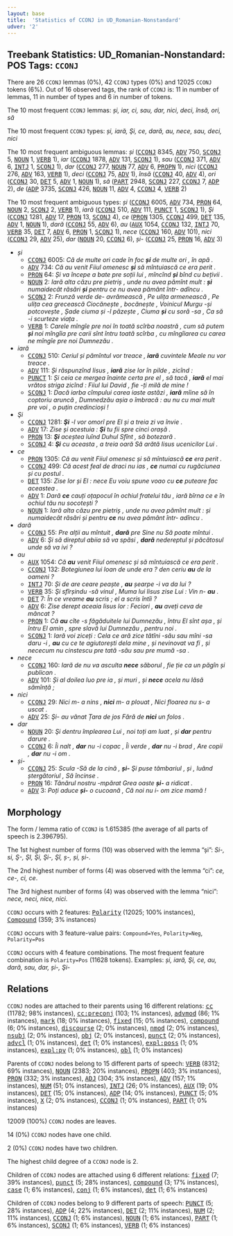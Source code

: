 ```yaml
---
layout: base
title:  'Statistics of CCONJ in UD_Romanian-Nonstandard'
udver: '2'
---
```


## Treebank Statistics: UD_Romanian-Nonstandard: POS Tags: `CCONJ`

There are 26 `CCONJ` lemmas (0%), 42 `CCONJ` types (0%) and 12025 `CCONJ` tokens (6%).
Out of 16 observed tags, the rank of `CCONJ` is: 11 in number of lemmas, 11 in number of types and 6 in number of tokens.

The 10 most frequent `CCONJ` lemmas: <em>și, iar, ci, sau, dar, nici, deci, însă, ori, să</em>

The 10 most frequent `CCONJ` types:  <em>și, iară, Şi, ce, dară, au, nece, sau, deci, nici</em>

The 10 most frequent ambiguous lemmas: <em>și</em> (<tt><a href="ro_nonstandard-pos-CCONJ.html">CCONJ</a></tt> 8345, <tt><a href="ro_nonstandard-pos-ADV.html">ADV</a></tt> 750, <tt><a href="ro_nonstandard-pos-SCONJ.html">SCONJ</a></tt> 5, <tt><a href="ro_nonstandard-pos-NOUN.html">NOUN</a></tt> 1, <tt><a href="ro_nonstandard-pos-VERB.html">VERB</a></tt> 1), <em>iar</em> (<tt><a href="ro_nonstandard-pos-CCONJ.html">CCONJ</a></tt> 1878, <tt><a href="ro_nonstandard-pos-ADV.html">ADV</a></tt> 131, <tt><a href="ro_nonstandard-pos-SCONJ.html">SCONJ</a></tt> 1), <em>sau</em> (<tt><a href="ro_nonstandard-pos-CCONJ.html">CCONJ</a></tt> 371, <tt><a href="ro_nonstandard-pos-ADV.html">ADV</a></tt> 6, <tt><a href="ro_nonstandard-pos-INTJ.html">INTJ</a></tt> 1, <tt><a href="ro_nonstandard-pos-SCONJ.html">SCONJ</a></tt> 1), <em>dar</em> (<tt><a href="ro_nonstandard-pos-CCONJ.html">CCONJ</a></tt> 277, <tt><a href="ro_nonstandard-pos-NOUN.html">NOUN</a></tt> 77, <tt><a href="ro_nonstandard-pos-ADV.html">ADV</a></tt> 6, <tt><a href="ro_nonstandard-pos-PROPN.html">PROPN</a></tt> 1), <em>nici</em> (<tt><a href="ro_nonstandard-pos-CCONJ.html">CCONJ</a></tt> 276, <tt><a href="ro_nonstandard-pos-ADV.html">ADV</a></tt> 163, <tt><a href="ro_nonstandard-pos-VERB.html">VERB</a></tt> 1), <em>deci</em> (<tt><a href="ro_nonstandard-pos-CCONJ.html">CCONJ</a></tt> 75, <tt><a href="ro_nonstandard-pos-ADV.html">ADV</a></tt> 1), <em>însă</em> (<tt><a href="ro_nonstandard-pos-CCONJ.html">CCONJ</a></tt> 40, <tt><a href="ro_nonstandard-pos-ADV.html">ADV</a></tt> 4), <em>ori</em> (<tt><a href="ro_nonstandard-pos-CCONJ.html">CCONJ</a></tt> 30, <tt><a href="ro_nonstandard-pos-DET.html">DET</a></tt> 5, <tt><a href="ro_nonstandard-pos-ADV.html">ADV</a></tt> 1, <tt><a href="ro_nonstandard-pos-NOUN.html">NOUN</a></tt> 1), <em>să</em> (<tt><a href="ro_nonstandard-pos-PART.html">PART</a></tt> 2948, <tt><a href="ro_nonstandard-pos-SCONJ.html">SCONJ</a></tt> 227, <tt><a href="ro_nonstandard-pos-CCONJ.html">CCONJ</a></tt> 7, <tt><a href="ro_nonstandard-pos-ADP.html">ADP</a></tt> 2), <em>de</em> (<tt><a href="ro_nonstandard-pos-ADP.html">ADP</a></tt> 3735, <tt><a href="ro_nonstandard-pos-SCONJ.html">SCONJ</a></tt> 426, <tt><a href="ro_nonstandard-pos-NOUN.html">NOUN</a></tt> 11, <tt><a href="ro_nonstandard-pos-ADV.html">ADV</a></tt> 4, <tt><a href="ro_nonstandard-pos-CCONJ.html">CCONJ</a></tt> 4, <tt><a href="ro_nonstandard-pos-VERB.html">VERB</a></tt> 2)

The 10 most frequent ambiguous types:  <em>și</em> (<tt><a href="ro_nonstandard-pos-CCONJ.html">CCONJ</a></tt> 6005, <tt><a href="ro_nonstandard-pos-ADV.html">ADV</a></tt> 734, <tt><a href="ro_nonstandard-pos-PRON.html">PRON</a></tt> 64, <tt><a href="ro_nonstandard-pos-NOUN.html">NOUN</a></tt> 2, <tt><a href="ro_nonstandard-pos-SCONJ.html">SCONJ</a></tt> 2, <tt><a href="ro_nonstandard-pos-VERB.html">VERB</a></tt> 1), <em>iară</em> (<tt><a href="ro_nonstandard-pos-CCONJ.html">CCONJ</a></tt> 510, <tt><a href="ro_nonstandard-pos-ADV.html">ADV</a></tt> 111, <tt><a href="ro_nonstandard-pos-PUNCT.html">PUNCT</a></tt> 1, <tt><a href="ro_nonstandard-pos-SCONJ.html">SCONJ</a></tt> 1), <em>Şi</em> (<tt><a href="ro_nonstandard-pos-CCONJ.html">CCONJ</a></tt> 1281, <tt><a href="ro_nonstandard-pos-ADV.html">ADV</a></tt> 17, <tt><a href="ro_nonstandard-pos-PRON.html">PRON</a></tt> 13, <tt><a href="ro_nonstandard-pos-SCONJ.html">SCONJ</a></tt> 4), <em>ce</em> (<tt><a href="ro_nonstandard-pos-PRON.html">PRON</a></tt> 1305, <tt><a href="ro_nonstandard-pos-CCONJ.html">CCONJ</a></tt> 499, <tt><a href="ro_nonstandard-pos-DET.html">DET</a></tt> 135, <tt><a href="ro_nonstandard-pos-ADV.html">ADV</a></tt> 1, <tt><a href="ro_nonstandard-pos-NOUN.html">NOUN</a></tt> 1), <em>dară</em> (<tt><a href="ro_nonstandard-pos-CCONJ.html">CCONJ</a></tt> 55, <tt><a href="ro_nonstandard-pos-ADV.html">ADV</a></tt> 6), <em>au</em> (<tt><a href="ro_nonstandard-pos-AUX.html">AUX</a></tt> 1054, <tt><a href="ro_nonstandard-pos-CCONJ.html">CCONJ</a></tt> 132, <tt><a href="ro_nonstandard-pos-INTJ.html">INTJ</a></tt> 70, <tt><a href="ro_nonstandard-pos-VERB.html">VERB</a></tt> 35, <tt><a href="ro_nonstandard-pos-DET.html">DET</a></tt> 7, <tt><a href="ro_nonstandard-pos-ADV.html">ADV</a></tt> 6, <tt><a href="ro_nonstandard-pos-PRON.html">PRON</a></tt> 1, <tt><a href="ro_nonstandard-pos-SCONJ.html">SCONJ</a></tt> 1), <em>nece</em> (<tt><a href="ro_nonstandard-pos-CCONJ.html">CCONJ</a></tt> 160, <tt><a href="ro_nonstandard-pos-ADV.html">ADV</a></tt> 101), <em>nici</em> (<tt><a href="ro_nonstandard-pos-CCONJ.html">CCONJ</a></tt> 29, <tt><a href="ro_nonstandard-pos-ADV.html">ADV</a></tt> 25), <em>dar</em> (<tt><a href="ro_nonstandard-pos-NOUN.html">NOUN</a></tt> 20, <tt><a href="ro_nonstandard-pos-CCONJ.html">CCONJ</a></tt> 6), <em>și-</em> (<tt><a href="ro_nonstandard-pos-CCONJ.html">CCONJ</a></tt> 25, <tt><a href="ro_nonstandard-pos-PRON.html">PRON</a></tt> 16, <tt><a href="ro_nonstandard-pos-ADV.html">ADV</a></tt> 3)


* <em>și</em>
  * <tt><a href="ro_nonstandard-pos-CCONJ.html">CCONJ</a></tt> 6005: <em>Că de multe ori cade în foc <b>și</b> de multe ori , în apă .</em>
  * <tt><a href="ro_nonstandard-pos-ADV.html">ADV</a></tt> 734: <em>Că au venit Fiiul omenesc <b>și</b> să mîntuiască ce еrа perit .</em>
  * <tt><a href="ro_nonstandard-pos-PRON.html">PRON</a></tt> 64: <em>Și va începe a bate pre soții lui , mîncînd <b>și</b> bînd cu bețivii .</em>
  * <tt><a href="ro_nonstandard-pos-NOUN.html">NOUN</a></tt> 2: <em>Iară alta căzu pre pietriș , unde nu avea pămînt mult : <b>și</b> numaidecât răsări <b>și</b> pentru ce nu avea pământ într- adîncu .</em>
  * <tt><a href="ro_nonstandard-pos-SCONJ.html">SCONJ</a></tt> 2: <em>Frunză verde de- avrămească , Pe ulița armenească , Pe ulița cea grecească Ciocănește , bocănește , Voinicul Murgu -și potcovește , Șade ciuma și -l păzește , Ciuma <b>și</b> cu soră -sa , Ca să -i scurteze viața .</em>
  * <tt><a href="ro_nonstandard-pos-VERB.html">VERB</a></tt> 1: <em>Carele mîngîe pre noi în toată scîrba noastră , cum să putem <b>și</b> noi mîngîia pre carii sînt întru toată scîrba , cu mîngîiarea cu carea ne mîngîe pre noi Dumnezău .</em>
* <em>iară</em>
  * <tt><a href="ro_nonstandard-pos-CCONJ.html">CCONJ</a></tt> 510: <em>Ceriul și pămîntul vor treace , <b>iară</b> cuvintele Meale nu vor treace .</em>
  * <tt><a href="ro_nonstandard-pos-ADV.html">ADV</a></tt> 111: <em>Și răspunzînd Iisus , <b>iară</b> zise lor în pilde , zicînd :</em>
  * <tt><a href="ro_nonstandard-pos-PUNCT.html">PUNCT</a></tt> 1: <em>Și ceia ce mergea înainte certa pre el , să tacă , <b>iară</b> el mai vrătos striga zicînd : Fiiul lui David , fie -ți milă de mine !</em>
  * <tt><a href="ro_nonstandard-pos-SCONJ.html">SCONJ</a></tt> 1: <em>Dacă iarba cîmpului carea iaste astăzi , <b>iară</b> mîine să în coptoriu aruncă , Dumnedzău așia o îmbracă : au nu cu mai mult pre voi , o puțin credincioși !</em>
* <em>Şi</em>
  * <tt><a href="ro_nonstandard-pos-CCONJ.html">CCONJ</a></tt> 1281: <em><b>Şi</b> -l vor omorî pre El și a treia zi va învie .</em>
  * <tt><a href="ro_nonstandard-pos-ADV.html">ADV</a></tt> 17: <em>Zise și acestuia : <b>Şi</b> tu fii spre cinci orașă .</em>
  * <tt><a href="ro_nonstandard-pos-PRON.html">PRON</a></tt> 13: <em><b>Şi</b> aceștea luînd Duhul Sfînt , să botezară .</em>
  * <tt><a href="ro_nonstandard-pos-SCONJ.html">SCONJ</a></tt> 4: <em><b>Şi</b> cu aceasta , a treia oară Să arătă Iisus ucenicilor Lui .</em>
* <em>ce</em>
  * <tt><a href="ro_nonstandard-pos-PRON.html">PRON</a></tt> 1305: <em>Că au venit Fiiul omenesc și să mîntuiască <b>ce</b> еrа perit .</em>
  * <tt><a href="ro_nonstandard-pos-CCONJ.html">CCONJ</a></tt> 499: <em>Că acest feal de draci nu ias , <b>ce</b> numai cu rugăciunea și cu postul .</em>
  * <tt><a href="ro_nonstandard-pos-DET.html">DET</a></tt> 135: <em>Zise lor și El : nece Eu voiu spune voao cu <b>ce</b> puteare fac aceastea .</em>
  * <tt><a href="ro_nonstandard-pos-ADV.html">ADV</a></tt> 1: <em>Dară <b>ce</b> cauți oțapocul în ochiul fratelui tău , iară bîrna ce e în ochiul tău nu socotești ?</em>
  * <tt><a href="ro_nonstandard-pos-NOUN.html">NOUN</a></tt> 1: <em>Iară alta căzu pre pietriș , unde nu avea pămînt mult : și numaidecât răsări și pentru <b>ce</b> nu avea pământ într- adîncu .</em>
* <em>dară</em>
  * <tt><a href="ro_nonstandard-pos-CCONJ.html">CCONJ</a></tt> 55: <em>Pre alții au mîntuit , <b>dară</b> pre Sine nu Să poate mîntui .</em>
  * <tt><a href="ro_nonstandard-pos-ADV.html">ADV</a></tt> 6: <em>Şi să direptul abiia să va spăsi , <b>dară</b> nedereptul și păcătosul unde să va ivi ?</em>
* <em>au</em>
  * <tt><a href="ro_nonstandard-pos-AUX.html">AUX</a></tt> 1054: <em>Că <b>au</b> venit Fiiul omenesc și să mîntuiască ce еrа perit .</em>
  * <tt><a href="ro_nonstandard-pos-CCONJ.html">CCONJ</a></tt> 132: <em>Botegiunea lui Ioan de unde era ? den ceriu <b>au</b> de la oameni ?</em>
  * <tt><a href="ro_nonstandard-pos-INTJ.html">INTJ</a></tt> 70: <em>Și de are ceare peaște , <b>au</b> șearpe -i va da lui ?</em>
  * <tt><a href="ro_nonstandard-pos-VERB.html">VERB</a></tt> 35: <em>Şi sfîrșindu -să vinul , Muma lui Iisus zise Lui : Vin n- <b>au</b> .</em>
  * <tt><a href="ro_nonstandard-pos-DET.html">DET</a></tt> 7: <em>În ce vreame <b>au</b> scris ; el a scris întîi ?</em>
  * <tt><a href="ro_nonstandard-pos-ADV.html">ADV</a></tt> 6: <em>Zise derept aceaia Iisus lor : Feciori , <b>au</b> aveți ceva de mâncat ?</em>
  * <tt><a href="ro_nonstandard-pos-PRON.html">PRON</a></tt> 1: <em>Că <b>au</b> cîte -s făgăduitele lui Dumnezău , întru El sînt așa , și întru El amin , spre slavă lui Dumnezău , pentru noi .</em>
  * <tt><a href="ro_nonstandard-pos-SCONJ.html">SCONJ</a></tt> 1: <em>Iară voi ziceți : Cela ce ară zice tătîni -său sau mîni -sa daru -i , <b>au</b> cu ce te agiutorești dela mine , și nevinovat va fi , și nececum nu cinstescu pre tată -său sau pre mumă -sa .</em>
* <em>nece</em>
  * <tt><a href="ro_nonstandard-pos-CCONJ.html">CCONJ</a></tt> 160: <em>Iară de nu va asculta <b>nece</b> săborul , fie ție ca un păgîn și publican .</em>
  * <tt><a href="ro_nonstandard-pos-ADV.html">ADV</a></tt> 101: <em>Și al doilea luo pre ia , și muri , și <b>nece</b> acela nu lăsă sămînță ;</em>
* <em>nici</em>
  * <tt><a href="ro_nonstandard-pos-CCONJ.html">CCONJ</a></tt> 29: <em>Nici m- a nins , <b>nici</b> m- a plouat , Nici floarea nu s- a uscat .</em>
  * <tt><a href="ro_nonstandard-pos-ADV.html">ADV</a></tt> 25: <em>Şi- au vânat Țara de jos Fără de <b>nici</b> un folos .</em>
* <em>dar</em>
  * <tt><a href="ro_nonstandard-pos-NOUN.html">NOUN</a></tt> 20: <em>Şi dentru împlearea Lui , noi toți am luat , și <b>dar</b> pentru darure .</em>
  * <tt><a href="ro_nonstandard-pos-CCONJ.html">CCONJ</a></tt> 6: <em>Îi nalt , <b>dar</b> nu -i copac , Îi verde , <b>dar</b> nu -i brad , Are copii , <b>dar</b> nu -i om .</em>
* <em>și-</em>
  * <tt><a href="ro_nonstandard-pos-CCONJ.html">CCONJ</a></tt> 25: <em>Scula -Să de la cină , <b>și-</b> Şi puse tâmbariul , și , luând ștergătoriul , Să încinse .</em>
  * <tt><a href="ro_nonstandard-pos-PRON.html">PRON</a></tt> 16: <em>Tânărul nostru -mpărat Grea oaste <b>și-</b> a ridicat .</em>
  * <tt><a href="ro_nonstandard-pos-ADV.html">ADV</a></tt> 3: <em>Poți aduce <b>și-</b> o cucoană , Că noi nu i- om zice mamă !</em>

## Morphology

The form / lemma ratio of `CCONJ` is 1.615385 (the average of all parts of speech is 2.396795).

The 1st highest number of forms (10) was observed with the lemma “și”: <em>Si-, si, Ş-, ŞI, Şi, Şi-, Şî, ș-, și, și-</em>.

The 2nd highest number of forms (4) was observed with the lemma “ci”: <em>ce, ce-, ci, cе</em>.

The 3rd highest number of forms (4) was observed with the lemma “nici”: <em>nece, neci, nice, nici</em>.

`CCONJ` occurs with 2 features: <tt><a href="ro_nonstandard-feat-Polarity.html">Polarity</a></tt> (12025; 100% instances), <tt><a href="ro_nonstandard-feat-Compound.html">Compound</a></tt> (359; 3% instances)

`CCONJ` occurs with 3 feature-value pairs: `Compound=Yes`, `Polarity=Neg`, `Polarity=Pos`

`CCONJ` occurs with 4 feature combinations.
The most frequent feature combination is `Polarity=Pos` (11628 tokens).
Examples: <em>și, iară, Şi, ce, au, dară, sau, dar, și-, Şi-</em>


## Relations

`CCONJ` nodes are attached to their parents using 16 different relations: <tt><a href="ro_nonstandard-dep-cc.html">cc</a></tt> (11782; 98% instances), <tt><a href="ro_nonstandard-dep-cc-preconj.html">cc:preconj</a></tt> (103; 1% instances), <tt><a href="ro_nonstandard-dep-advmod.html">advmod</a></tt> (86; 1% instances), <tt><a href="ro_nonstandard-dep-mark.html">mark</a></tt> (18; 0% instances), <tt><a href="ro_nonstandard-dep-fixed.html">fixed</a></tt> (15; 0% instances), <tt><a href="ro_nonstandard-dep-compound.html">compound</a></tt> (6; 0% instances), <tt><a href="ro_nonstandard-dep-discourse.html">discourse</a></tt> (2; 0% instances), <tt><a href="ro_nonstandard-dep-nmod.html">nmod</a></tt> (2; 0% instances), <tt><a href="ro_nonstandard-dep-nsubj.html">nsubj</a></tt> (2; 0% instances), <tt><a href="ro_nonstandard-dep-obj.html">obj</a></tt> (2; 0% instances), <tt><a href="ro_nonstandard-dep-punct.html">punct</a></tt> (2; 0% instances), <tt><a href="ro_nonstandard-dep-advcl.html">advcl</a></tt> (1; 0% instances), <tt><a href="ro_nonstandard-dep-det.html">det</a></tt> (1; 0% instances), <tt><a href="ro_nonstandard-dep-expl-poss.html">expl:poss</a></tt> (1; 0% instances), <tt><a href="ro_nonstandard-dep-expl-pv.html">expl:pv</a></tt> (1; 0% instances), <tt><a href="ro_nonstandard-dep-obl.html">obl</a></tt> (1; 0% instances)

Parents of `CCONJ` nodes belong to 15 different parts of speech: <tt><a href="ro_nonstandard-pos-VERB.html">VERB</a></tt> (8312; 69% instances), <tt><a href="ro_nonstandard-pos-NOUN.html">NOUN</a></tt> (2383; 20% instances), <tt><a href="ro_nonstandard-pos-PROPN.html">PROPN</a></tt> (403; 3% instances), <tt><a href="ro_nonstandard-pos-PRON.html">PRON</a></tt> (332; 3% instances), <tt><a href="ro_nonstandard-pos-ADJ.html">ADJ</a></tt> (304; 3% instances), <tt><a href="ro_nonstandard-pos-ADV.html">ADV</a></tt> (157; 1% instances), <tt><a href="ro_nonstandard-pos-NUM.html">NUM</a></tt> (51; 0% instances), <tt><a href="ro_nonstandard-pos-INTJ.html">INTJ</a></tt> (26; 0% instances), <tt><a href="ro_nonstandard-pos-AUX.html">AUX</a></tt> (19; 0% instances), <tt><a href="ro_nonstandard-pos-DET.html">DET</a></tt> (15; 0% instances), <tt><a href="ro_nonstandard-pos-ADP.html">ADP</a></tt> (14; 0% instances), <tt><a href="ro_nonstandard-pos-PUNCT.html">PUNCT</a></tt> (5; 0% instances), <tt><a href="ro_nonstandard-pos-X.html">X</a></tt> (2; 0% instances), <tt><a href="ro_nonstandard-pos-CCONJ.html">CCONJ</a></tt> (1; 0% instances), <tt><a href="ro_nonstandard-pos-PART.html">PART</a></tt> (1; 0% instances)

12009 (100%) `CCONJ` nodes are leaves.

14 (0%) `CCONJ` nodes have one child.

2 (0%) `CCONJ` nodes have two children.

The highest child degree of a `CCONJ` node is 2.

Children of `CCONJ` nodes are attached using 6 different relations: <tt><a href="ro_nonstandard-dep-fixed.html">fixed</a></tt> (7; 39% instances), <tt><a href="ro_nonstandard-dep-punct.html">punct</a></tt> (5; 28% instances), <tt><a href="ro_nonstandard-dep-compound.html">compound</a></tt> (3; 17% instances), <tt><a href="ro_nonstandard-dep-case.html">case</a></tt> (1; 6% instances), <tt><a href="ro_nonstandard-dep-conj.html">conj</a></tt> (1; 6% instances), <tt><a href="ro_nonstandard-dep-det.html">det</a></tt> (1; 6% instances)

Children of `CCONJ` nodes belong to 9 different parts of speech: <tt><a href="ro_nonstandard-pos-PUNCT.html">PUNCT</a></tt> (5; 28% instances), <tt><a href="ro_nonstandard-pos-ADP.html">ADP</a></tt> (4; 22% instances), <tt><a href="ro_nonstandard-pos-DET.html">DET</a></tt> (2; 11% instances), <tt><a href="ro_nonstandard-pos-NUM.html">NUM</a></tt> (2; 11% instances), <tt><a href="ro_nonstandard-pos-CCONJ.html">CCONJ</a></tt> (1; 6% instances), <tt><a href="ro_nonstandard-pos-NOUN.html">NOUN</a></tt> (1; 6% instances), <tt><a href="ro_nonstandard-pos-PART.html">PART</a></tt> (1; 6% instances), <tt><a href="ro_nonstandard-pos-SCONJ.html">SCONJ</a></tt> (1; 6% instances), <tt><a href="ro_nonstandard-pos-VERB.html">VERB</a></tt> (1; 6% instances)

